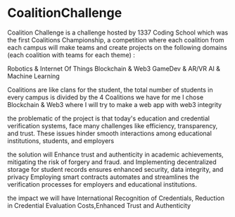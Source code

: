 # CoalitionChallenge


Coalition Challenge is a challenge hosted by 1337 Coding School which was the first Coalitions Championship, a competition where each coalition from each campus will make teams and create projects on the following domains (each coalition with teams for each theme) :

Robotics & Internet Of Things Blockchain & Web3 GameDev & AR/VR AI & Machine Learning

Coalitions are like clans for the student, the total number of students in every campus is divided by the 4 Coalitions we have for me I chose Blockchain & Web3 where I will try to make a web app with web3 integrity

the problematic of the project is that today's education and credential verification systems, face many challenges like efficiency, transparency, and trust. These issues hinder smooth interactions among educational institutions, students, and employers

the solution will Enhance trust and authenticity in academic achievements, mitigating the risk of forgery and fraud. and Implementing decentralized storage for student records ensures enhanced security, data integrity, and privacy Employing smart contracts automates and streamlines the verification processes for employers and educational institutions.

the impact we will have International Recognition of Credentials, Reduction in Credential Evaluation Costs,Enhanced Trust and Authenticity
